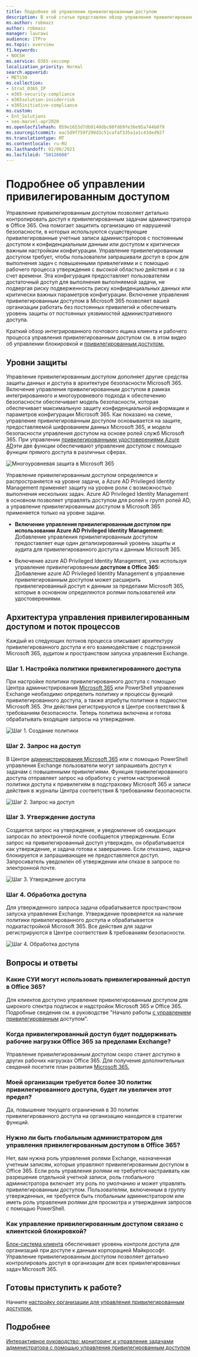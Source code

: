 ```yaml
---
title: Подробнее об управлении привилегированным доступом
description: В этой статье представлен обзор управления привилегированным доступом в Microsoft 365, включая ответы на часто задаваемые вопросы и ответы.
ms.author: robmazz
author: robmazz
manager: laurawi
audience: ITPro
ms.topic: overview
f1.keywords:
- NOCSH
ms.service: O365-seccomp
localization_priority: Normal
search.appverid:
- MET150
ms.collection:
- Strat_O365_IP
- m365-security-compliance
- m365solution-insiderrisk
- m365initiative-compliance
ms.custom:
- Ent_Solutions
- seo-marvel-apr2020
ms.openlocfilehash: 059e1653d7db9140dbc80fd69fe36e95a744b079
ms.sourcegitcommit: eac5d9f759f290d3c51cafaf335a1a1c43ded927
ms.translationtype: MT
ms.contentlocale: ru-RU
ms.lasthandoff: 02/06/2021
ms.locfileid: "50126608"
---
```

# <a name="learn-about-privileged-access-management"></a>Подробнее об управлении привилегированным доступом

Управление привилегированным доступом позволяет детально контролировать доступ к привилегированным задачам администратора в Office 365. Она помогает защитить организацию от нарушений безопасности, в которых используются существующие привилегированные учетные записи администраторов с постоянным доступом к конфиденциальным данным или доступом к критически важным настройкам конфигурации. Управление привилегированным доступом требует, чтобы пользователи запрашивали доступ в срок для выполнения задач с повышенными привилегиями и с помощью рабочего процесса утверждения с высокой областью действия и с за счет времени. Эта конфигурация предоставляет пользователям достаточный доступ для выполнения выполняемой задачи, не подвергая риску подверженность риску конфиденциальных данных или критически важных параметров конфигурации. Включение управления привилегированным доступом в Microsoft 365 позволяет вашей организации работать без постоянных привилегий и обеспечивать уровень защиты от постоянных уязвимостей административного доступа.

Краткий обзор интегрированного почтового ящика клиента и рабочего процесса управления привилегированным доступом см. в этом видео об управлении блокировкой и [привилегированным доступом.](https://go.microsoft.com/fwlink/?linkid=2066800)

## <a name="layers-of-protection"></a>Уровни защиты

Управление привилегированным доступом дополняет другие средства защиты данных и доступа в архитектуре безопасности Microsoft 365. Включение управления привилегированным доступом в рамках интегрированного и многоуровневого подхода к обеспечению безопасности обеспечивает модель безопасности, которая обеспечивает максимальную защиту конфиденциальной информации и параметров конфигурации Microsoft 365. Как показано на схеме, управление привилегированным доступом основывается на защите, предоставляемой шифрованием данных Microsoft 365, и модели безопасности управления доступом на основе ролей служб Microsoft 365. При управлении [привилегированными удостоверениями Azure AD](/azure/active-directory/active-directory-privileged-identity-management-configure)эти две функции обеспечивают управление доступом с помощью функции прямого доступа в различных сферах.

![Многоуровневая защита в Microsoft 365](../media/pam-layered-protection.png)

Управление привилегированным доступом определяется и  распространяется на уровне задачи, а Azure AD Privileged Identity Management применяет защиту на уровне роли с возможностью выполнения нескольких задач.  Azure AD Privileged Identity Management в основном позволяет управлять доступом для ролей и групп ролей AD, а управление привилегированным доступом в Microsoft 365 применяется только на уровне задачи.

- **Включение управления привилегированным доступом при использовании Azure AD Privileged Identity Management:** Добавление управления привилегированным доступом предоставляет еще один детализированный уровень защиты и аудита для привилегированного доступа к данным Microsoft 365.

- Включение azure AD Privileged Identity Management, уже используя управление привилегированным **доступом в Office 365:**  Добавление azure AD Privileged Identity Management в управление привилегированным доступом может расширить привилегированный доступ к данным за пределами Microsoft 365, которые в основном определяются ролями пользователей или удостоверениями.  

## <a name="privileged-access-management-architecture-and-process-flow"></a>Архитектура управления привилегированным доступом и поток процессов

Каждый из следующих потоков процесса описывает архитектуру привилегированного доступа и его взаимодействие с подстраникой Microsoft 365, аудитом и пространством запуска управления Exchange.

### <a name="step-1-configure-a-privileged-access-policy"></a>Шаг 1. Настройка политики привилегированного доступа

При настройке политики привилегированного доступа с помощью Центра администрирования [Microsoft 365](https://admin.microsoft.com) или PowerShell управления Exchange необходимо определить политику и процессы функций привилегированного доступа, а также атрибуты политики в подмостке Microsoft 365. Эти действия регистрируются в Центре соответствия &amp; требованиям безопасности. Теперь политика включена и готова обрабатывать входящие запросы на утверждение.

![Шаг 1. Создание политики](../media/pam-step1-policy-creation.jpg)

### <a name="step-2-access-request"></a>Шаг 2. Запрос на доступ

В Центре [администрирования Microsoft 365](https://admin.microsoft.com) или с помощью PowerShell управления Exchange пользователи могут запрашивать доступ к задачам с повышенными привилегиями. Функция привилегированного доступа отправляет запрос на обработку с учетом настроенной политики доступа к привилегиям в подстраховку Microsoft 365 и записи действия в журналы Центра соответствия &amp; требованиям безопасности.

![Шаг 2. Запрос на доступ](../media/pam-step2-access-request.jpg)

### <a name="step-3-access-approval"></a>Шаг 3. Утверждение доступа

Создается запрос на утверждение, и уведомление об ожидающих запросах по электронной почте сообщается утвержденным. Если запрос на привилегированный доступ утвержден, он обрабатывается как утверждение, и задача готова к завершению. Если отказано, задача блокируется и запрашивающее не предоставляется доступ. Запросиватель уведомлен об утверждении или отказе в запросе по электронной почте.

![Шаг 3. Утверждение доступа](../media/pam-step3-access-approval.jpg)

### <a name="step-4-access-processing"></a>Шаг 4. Обработка доступа

Для утвержденного запроса задача обрабатывается пространством запуска управления Exchange. Утверждение проверяется на наличие политики привилегированного доступа и обрабатывается подкатастройкой Microsoft 365. Все действия для задачи регистрируются в Центре соответствия &amp; требованиям безопасности.

![Шаг 4. Обработка доступа](../media/pam-step4-access-processing.jpg)

## <a name="frequently-asked-questions"></a>Вопросы и ответы

### <a name="what-skus-can-use-privileged-access-in-office-365"></a>Какие СУИ могут использовать привилегированный доступ в Office 365?

Для клиентов доступно управление привилегированным доступом для широкого спектра подписок и надстройок Microsoft 365 и Office 365. Подробные сведения см. в руководстве "Начало работы [с управлением привилегированным](privileged-access-management-configuration.md) доступом".

### <a name="when-will-privileged-access-support-office-365-workloads-beyond-exchange"></a>Когда привилегированный доступ будет поддерживать рабочие нагрузки Office 365 за пределами Exchange?

Управление привилегированным доступом скоро станет доступно в других рабочих нагрузках Office 365. Для получения дополнительных сведений посетите план развития [Microsoft 365.](https://www.microsoft.com/microsoft-365/roadmap)

### <a name="my-organization-needs-more-than-30-privileged-access-policies-will-this-limit-be-increased"></a>Моей организации требуется более 30 политик привилегированного доступа, будет ли увеличен этот предел?

Да, повышение текущего ограничения в 30 политик привилегированного доступа на организацию находится в стратегии функций.

### <a name="do-i-need-to-be-a-global-admin-to-manage-privileged-access-in-office-365"></a>Нужно ли быть глобальным администратором для управления привилегированным доступом в Office 365?

Нет, вам нужна роль управления ролями Exchange, назначенная учетным записям, которые управляют привилегированным доступом в Office 365. Если роль управления ролями не требуется настраивать как разрешение отдельной учетной записи, роль глобального администратора включает эту роль по умолчанию и может управлять привилегированным доступом. Пользователям, включенным в группу утвержденных, не требуется быть глобальным администратором или иметь роль управления ролями для просмотра и утверждения запросов с помощью PowerShell.

### <a name="how-is-privileged-access-management-related-to-customer-lockbox"></a>Как управление привилегированным доступом связано с клиентской блокировкой?

[Блок-система клиента](/office365/admin/manage/customer-lockbox-requests) обеспечивает уровень контроля доступа для организаций при доступе к данным корпорацией Майкрософт. Управление привилегированным доступом позволяет детально контролировать доступ в организации для всех привилегированных задач Microsoft 365.

## <a name="ready-to-get-started"></a>Готовы приступить к работе?

Начните [настройку организации для управления привилегированным доступом.](privileged-access-management-configuration.md)

## <a name="learn-more"></a>Подробнее

[Интерактивное руководство: мониторинг и управление задачами администратора с помощью управления привилегированным доступом](https://content.cloudguides.com/guides/Privileged%20Access%20Management)
